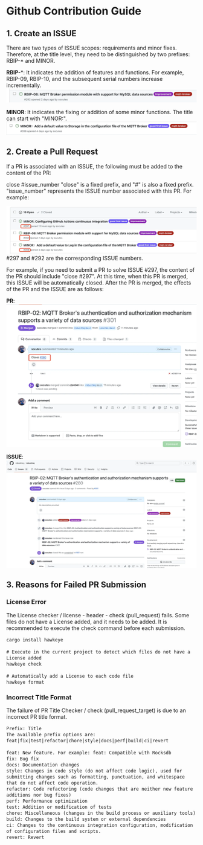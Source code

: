 # Github Contribution Guide
## 1. Create an ISSUE

There are two types of ISSUE scopes: requirements and minor fixes. Therefore, at the title level, they need to be distinguished by two prefixes: RBIP-* and MINOR.

**RBIP-***: It indicates the addition of features and functions. For example, RBIP-09, RBIP-10, and the subsequent serial numbers increase incrementally.
![image](../../images/doc-image9.png)

**MINOR**: It indicates the fixing or addition of some minor functions. The title can start with "MINOR:".
![image](../../images/doc-image10.png)

## 2. Create a Pull Request

If a PR is associated with an ISSUE, the following must be added to the content of the PR:

close #issue_number
"close" is a fixed prefix, and "#" is also a fixed prefix. "issue_number" represents the ISSUE number associated with this PR. For example:

![image](../../images/doc-image11.png)
#297 and #292 are the corresponding ISSUE numbers.

For example, if you need to submit a PR to solve ISSUE #297, the content of the PR should include "close #297". At this time, when this PR is merged, this ISSUE will be automatically closed. After the PR is merged, the effects of the PR and the ISSUE are as follows:

**PR**:
![image](../../images/doc-image12.png)

**ISSUE**:
![image](../../images/doc-image13.png)

## 3. Reasons for Failed PR Submission

### License Error

The License checker / license - header - check (pull_request) fails. Some files do not have a License added, and it needs to be added. It is recommended to execute the check command before each submission.

```
cargo install hawkeye

# Execute in the current project to detect which files do not have a License added
hawkeye check

# Automatically add a License to each code file
hawkeye format
```

### Incorrect Title Format

The failure of PR Title Checker / check (pull_request_target) is due to an incorrect PR title format.

```
Prefix: Title
The available prefix options are: feat|fix|test|refactor|chore|style|docs|perf|build|ci|revert

feat: New feature. For example: feat: Compatible with Rocksdb
fix: Bug fix
docs: Documentation changes
style: Changes in code style (do not affect code logic), used for submitting changes such as formatting, punctuation, and whitespace that do not affect code operation.
refactor: Code refactoring (code changes that are neither new feature additions nor bug fixes)
perf: Performance optimization
test: Addition or modification of tests
chore: Miscellaneous (changes in the build process or auxiliary tools)
build: Changes to the build system or external dependencies
ci: Changes to the continuous integration configuration, modification of configuration files and scripts.
revert: Revert
```
